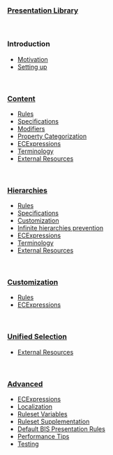 ### [Presentation Library](./index.md)

&nbsp;

### Introduction

- [Motivation](./motivation/index.md)
- [Setting up](./setup/index.md)

&nbsp;

### [Content](./content/index.md)

- [Rules](./content/index.md#rules)
- [Specifications](./content/index.md#specifications)
- [Modifiers](./content/index.md#modifiers)
- [Property Categorization](./content/PropertyCategorization.md)
- [ECExpressions](./content/ECExpressions.md)
- [Terminology](./content/Terminology.md)
- [External Resources](./content/index.md#external-resources)

&nbsp;

### [Hierarchies](./hierarchies/index.md)

- [Rules](./hierarchies/index.md#rules)
- [Specifications](./hierarchies/ChildNodeRule.md#attribute-specifications)
- [Customization](./hierarchies/index.md#hierarchy-customization)
- [Infinite hierarchies prevention](./hierarchies/InfiniteHierarchiesPrevention.md)
- [ECExpressions](./hierarchies/ECExpressions.md)
- [Terminology](./hierarchies/Terminology.md)
- [External Resources](./hierarchies/index.md#external-resources)

&nbsp;

### [Customization](./customization/index.md)

- [Rules](./customization/index.md#rules)
- [ECExpressions](./customization/ECExpressions.md)

&nbsp;

### [Unified Selection](./unified-selection/index.md)

- [External Resources](./unified-selection/index.md#external-resources)

&nbsp;

### [Advanced](./advanced/index.md)

- [ECExpressions](./advanced/ECExpressions.md)
- [Localization](./advanced/Localization.md)
- [Ruleset Variables](./advanced/RulesetVariables.md)
- [Ruleset Supplementation](./advanced/RulesetSupplementation.md)
- [Default BIS Presentation Rules](./advanced/DefaultBisRules.md)
- [Performance Tips](./advanced/Performance.md)
- [Testing](./advanced/Testing.md)
